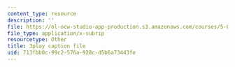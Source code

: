 ```yaml
---
content_type: resource
description: ''
file: https://ol-ocw-studio-app-production.s3.amazonaws.com/courses/5-08j-biological-chemistry-ii-spring-2016/713fbb0c99c2576a928cd5b6a73443fe_siP7IXbPGmw.vtt
file_type: application/x-subrip
resourcetype: Other
title: 3play caption file
uid: 713fbb0c-99c2-576a-928c-d5b6a73443fe
---
```


